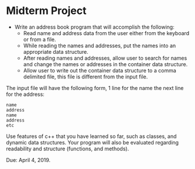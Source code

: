 # Midterm Project
* Write an address book program that will accomplish the following:
    * Read name and address data from the user either from the keyboard or from a file.
    * While reading the names and addresses, put the names into an appropriate data structure.
    * After reading names and addresses, allow user to search for names and change the names or addresses in the container data structure.
    * Allow user to write out the container data structure to a comma delimited file, this file is different from the input file.

The input file will have the following form, 1 line for the name the next line for the address:

```
name
address
name
address
etc
```
Use features of c++ that you have learned so far, such as classes, and dynamic data structures. Your program will also be evaluated regarding readability and structure (functions, and methods).

Due: April 4, 2019.
